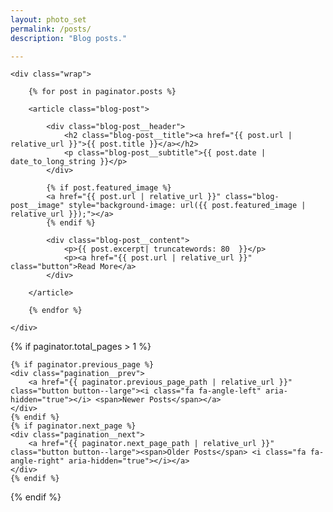```yaml
---
layout: photo_set
permalink: /posts/
description: "Blog posts."

---
```


<section class="blog single">

	<div class="wrap">

		{% for post in paginator.posts %}

		<article class="blog-post">

			<div class="blog-post__header">
				<h2 class="blog-post__title"><a href="{{ post.url | relative_url }}">{{ post.title }}</a></h2>
				<p class="blog-post__subtitle">{{ post.date | date_to_long_string }}</p>
			</div>

			{% if post.featured_image %}
			<a href="{{ post.url | relative_url }}" class="blog-post__image" style="background-image: url({{ post.featured_image | relative_url }});"></a>
			{% endif %}

			<div class="blog-post__content">
				<p>{{ post.excerpt| truncatewords: 80  }}</p>
				<p><a href="{{ post.url | relative_url }}" class="button">Read More</a>
			</div>

		</article>

		{% endfor %}

	</div>

</section>

{% if paginator.total_pages > 1 %}

<section class="pagination">

	{% if paginator.previous_page %}
	<div class="pagination__prev">
		<a href="{{ paginator.previous_page_path | relative_url }}" class="button button--large"><i class="fa fa-angle-left" aria-hidden="true"></i> <span>Newer Posts</span></a>
	</div>
	{% endif %}
	{% if paginator.next_page %}
	<div class="pagination__next">
		<a href="{{ paginator.next_page_path | relative_url }}" class="button button--large"><span>Older Posts</span> <i class="fa fa-angle-right" aria-hidden="true"></i></a>
	</div>
	{% endif %}

</section>

{% endif %}
